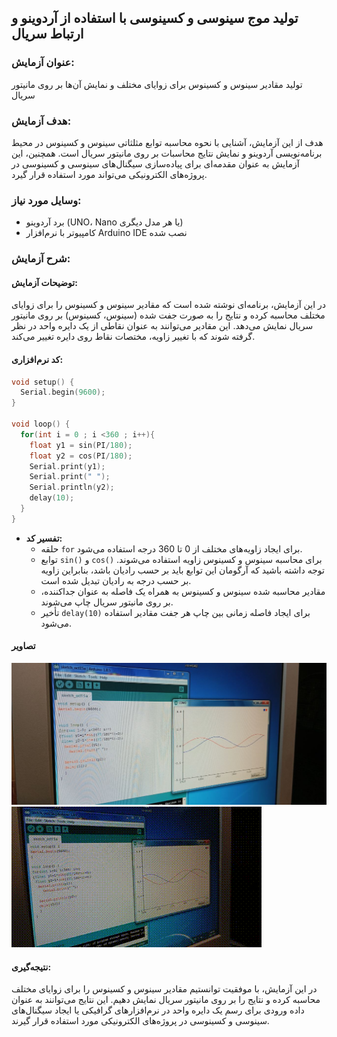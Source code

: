 ## تولید موج سینوسی و کسینوسی با استفاده از آردوینو و ارتباط سریال

### عنوان آزمایش:
تولید مقادیر سینوس و کسینوس برای زوایای مختلف و نمایش آن‌ها بر روی مانیتور سریال

### هدف آزمایش:
هدف از این آزمایش، آشنایی با نحوه محاسبه توابع مثلثاتی سینوس و کسینوس در محیط برنامه‌نویسی آردوینو و نمایش نتایج محاسبات بر روی مانیتور سریال است. همچنین، این آزمایش به عنوان مقدمه‌ای برای پیاده‌سازی سیگنال‌های سینوسی و کسینوسی در پروژه‌های الکترونیکی می‌تواند مورد استفاده قرار گیرد.

### وسایل مورد نیاز:
* برد آردوینو (UNO، Nano یا هر مدل دیگری)
* کامپیوتر با نرم‌افزار Arduino IDE نصب شده

### شرح آزمایش:

#### توضیحات آزمایش:
در این آزمایش، برنامه‌ای نوشته شده است که مقادیر سینوس و کسینوس را برای زوایای مختلف محاسبه کرده و نتایج را به صورت جفت شده (سینوس، کسینوس) بر روی مانیتور سریال نمایش می‌دهد. این مقادیر می‌توانند به عنوان نقاطی از یک دایره واحد در نظر گرفته شوند که با تغییر زاویه، مختصات نقاط روی دایره تغییر می‌کند.

#### کد نرم‌افزاری:

```c++
void setup() {
  Serial.begin(9600);
}

void loop() {
  for(int i = 0 ; i <360 ; i++){
    float y1 = sin(PI/180);
    float y2 = cos(PI/180);
    Serial.print(y1);
    Serial.print(" ");
    Serial.println(y2);
    delay(10);
  }
}
```

* **تفسیر کد:**
  * حلقه `for` برای ایجاد زاویه‌های مختلف از 0 تا 360 درجه استفاده می‌شود.
  * توابع `sin()` و `cos()` برای محاسبه سینوس و کسینوس زاویه استفاده می‌شوند. توجه داشته باشید که آرگومان این توابع باید بر حسب رادیان باشد، بنابراین زاویه بر حسب درجه به رادیان تبدیل شده است.
  * مقادیر محاسبه شده سینوس و کسینوس به همراه یک فاصله به عنوان جداکننده، بر روی مانیتور سریال چاپ می‌شوند.
  * تأخیر `delay(10)` برای ایجاد فاصله زمانی بین چاپ هر جفت مقادیر استفاده می‌شود.

#### تصاویر
![](https://github.com/vahidseyyedi/microProcessor/blob/main/03%20Laboratory/src/2.jpg)
![](https://github.com/vahidseyyedi/microProcessor/blob/main/03%20Laboratory/src/vid%2001.gif)

#### نتیجه‌گیری:
در این آزمایش، با موفقیت توانستیم مقادیر سینوس و کسینوس را برای زوایای مختلف محاسبه کرده و نتایج را بر روی مانیتور سریال نمایش دهیم. این نتایج می‌توانند به عنوان داده ورودی برای رسم یک دایره واحد در نرم‌افزارهای گرافیکی یا ایجاد سیگنال‌های سینوسی و کسینوسی در پروژه‌های الکترونیکی مورد استفاده قرار گیرند.

